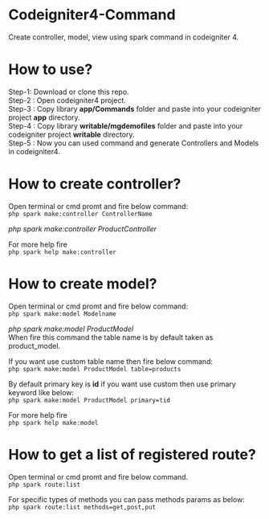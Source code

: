 # Codeigniter4-Command
Create controller, model, view using spark command in codeigniter 4.

# How to use?
Step-1: Download or clone this repo.<br/>
Step-2 : Open codeigniter4 project.<br/>
Step-3 : Copy library <b>app/Commands</b> folder and paste into your codeigniter project <b>app</b> directory.<br/>
Step-4 : Copy library <b>writable/mgdemofiles</b> folder and paste into your codeigniter project <b>writable</b> directory.<br/>
Step-5 : Now you can used command and generate Controllers and Models in codeigniter4.<br/>

# How to create controller?
Open terminal or cmd promt and fire below command:<br/>
`php spark make:controller ControllerName`

*php spark make:controller ProductController*

For more help fire<br/>
`php spark help make:controller`

# How to create model?
Open terminal or cmd promt and fire below command:<br/>
`php spark make:model Modelname`

*php spark make:model ProductModel*<br>
When fire this command the table name is by default taken as product_model.

If you want use custom table name then fire below command:<br/>
`php spark make:model ProductModel table=products`

By default primary key is <b>id</b> if you want use custom then use primary keyword like below:<br/>
`php spark make:model ProductModel primary=tid`

For more help fire<br/>
`php spark help make:model`

# How to get a list of registered route?
Open terminal or cmd promt and fire below command.<br/>
`php spark route:list`

For specific types of methods you can pass methods params as below:<br/>
`php spark route:list methods=get,post,put`
